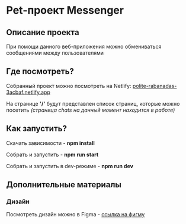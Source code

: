 # Pet-проект Messenger

## Описание проекта

При помощи данного веб-приложения можно обмениваться сообщениями между пользователями

## Где посмотреть?
Собранный проект можно посмотреть на Netlify:
[polite-rabanadas-3acbaf.netlify.app](https://polite-rabanadas-3acbaf.netlify.app/) 

На странице __'/'__ будут представлен список страниц, которые можно посетить *(страница chats на данный момент находится в работе)* 

## Как запустить?

Скачать зависимости - __npm install__

Собрать и запустить - __npm run start__

Собрать и запустить в dev-режиме - __npm run dev__

## Дополнительные материалы 

### Дизайн

Посмотреть дизайн можно в Figma - 
[ссылка на фигму](https://www.figma.com/design/jF5fFFzgGOxQeB4CmKWTiE/Chat_external_link?node-id=0-1&p=f&t=2EYU8rP76xECcv2L-0)
